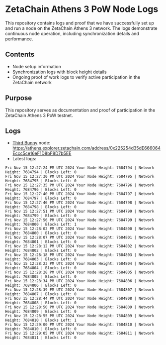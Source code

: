 # ZetaChain Athens 3 PoW Node Logs
This repository contains logs and proof that we have successfully set up and run a node on the ZetaChain Athens 3 network. The logs demonstrate continuous node operation, including synchronization details and performance.

## Contents
- Node setup information
- Synchronization logs with block height details
- Ongoing proof of work logs to verify active participation in the ZetaChain network

## Purpose
This repository serves as documentation and proof of participation in the ZetaChain Athens 3 PoW testnet.

## Logs

- [Third Bunny](https://thirdbunny.xyz/) node: https://athens.explorer.zetachain.com/address/0x225254d35dE666064Eccc5ce16eF1D8bF8D7b5EE
- Latest logs:
```
Fri Nov 15 12:27:24 PM UTC 2024 Your Node Height: 7684794 | Network Height: 7684794 | Blocks Left: 0
Fri Nov 15 12:27:30 PM UTC 2024 Your Node Height: 7684795 | Network Height: 7684795 | Blocks Left: 0
Fri Nov 15 12:27:35 PM UTC 2024 Your Node Height: 7684796 | Network Height: 7684796 | Blocks Left: 0
Fri Nov 15 12:27:40 PM UTC 2024 Your Node Height: 7684797 | Network Height: 7684797 | Blocks Left: 0
Fri Nov 15 12:27:46 PM UTC 2024 Your Node Height: 7684798 | Network Height: 7684798 | Blocks Left: 0
Fri Nov 15 12:27:51 PM UTC 2024 Your Node Height: 7684799 | Network Height: 7684799 | Blocks Left: 0
Fri Nov 15 12:27:56 PM UTC 2024 Your Node Height: 7684799 | Network Height: 7684800 | Blocks Left: 1
Fri Nov 15 12:28:02 PM UTC 2024 Your Node Height: 7684800 | Network Height: 7684800 | Blocks Left: 0
Fri Nov 15 12:28:07 PM UTC 2024 Your Node Height: 7684801 | Network Height: 7684801 | Blocks Left: 0
Fri Nov 15 12:28:12 PM UTC 2024 Your Node Height: 7684802 | Network Height: 7684802 | Blocks Left: 0
Fri Nov 15 12:28:18 PM UTC 2024 Your Node Height: 7684803 | Network Height: 7684803 | Blocks Left: 0
Fri Nov 15 12:28:23 PM UTC 2024 Your Node Height: 7684804 | Network Height: 7684804 | Blocks Left: 0
Fri Nov 15 12:28:28 PM UTC 2024 Your Node Height: 7684805 | Network Height: 7684805 | Blocks Left: 0
Fri Nov 15 12:28:34 PM UTC 2024 Your Node Height: 7684806 | Network Height: 7684806 | Blocks Left: 0
Fri Nov 15 12:28:39 PM UTC 2024 Your Node Height: 7684807 | Network Height: 7684807 | Blocks Left: 0
Fri Nov 15 12:28:44 PM UTC 2024 Your Node Height: 7684808 | Network Height: 7684808 | Blocks Left: 0
Fri Nov 15 12:28:50 PM UTC 2024 Your Node Height: 7684809 | Network Height: 7684809 | Blocks Left: 0
Fri Nov 15 12:28:55 PM UTC 2024 Your Node Height: 7684809 | Network Height: 7684810 | Blocks Left: 1
Fri Nov 15 12:29:00 PM UTC 2024 Your Node Height: 7684810 | Network Height: 7684810 | Blocks Left: 0
Fri Nov 15 12:29:05 PM UTC 2024 Your Node Height: 7684811 | Network Height: 7684811 | Blocks Left: 0
```
